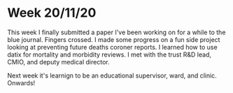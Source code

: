 # Week 20/11/20

This week I finally submitted a paper I've been working on for a while to the blue journal. Fingers crossed. I made some progress on a fun side project looking at preventing
future deaths coroner reports. I learned how to use datix for mortality and morbidity reviews. I met with the trust R&D lead, CMIO, and deputy medical director. 

Next week it's learnign to be an educational supervisor, ward, and clinic. Onwards!


